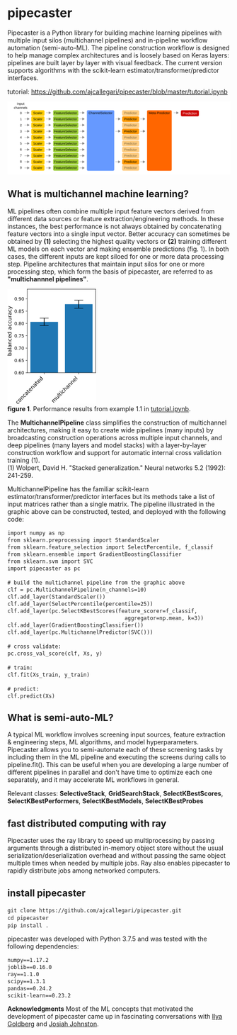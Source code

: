 # pipecaster
Pipecaster is a Python library for building machine learning pipelines with multiple input silos (multichannel pipelines) and in-pipeline workflow automation (semi-auto-ML).  The pipeline construction workflow is designed to help manage complex architectures and is loosely based on Keras layers: pipelines are built layer by layer with visual feedback.  The current version supports algorithms with the scikit-learn estimator/transformer/predictor interfaces.

tutorial: https://github.com/ajcallegari/pipecaster/blob/master/tutorial.ipynb

![Use case 1](/images/tutorial_1.2.svg)

## What is multichannel machine learning?

ML pipelines often combine multiple input feature vectors derived from different data sources or feature extraction/engineering methods.  In these instances, the best performance is not always obtained by concatenating feature vectors into a single input vector.  Better accuracy can sometimes be obtained by **(1)** selecting the highest quality vectors or **(2)** training different ML models on each vector and making ensemble predictions (fig. 1).  In both cases, the different inputs are kept siloed for one or more data processing step.  Pipeline architectures that maintain input silos for one or more processing step, which form the basis of pipecaster, are referred to as **"multichannnel pipelines"**.

![figure 1.](/images/performance_comparison.png)  
**figure 1**. Performance results from example 1.1 in [tutorial.ipynb](https://github.com/ajcallegari/pipecaster/blob/master/tutorial.ipynb).  

The **MultichannelPipeline** class simplifies the construction of multichannel architectures, making it easy to create wide pipelines (many inputs) by broadcasting construction operations across multiple input channels, and deep pipelines (many layers and model stacks) with a layer-by-layer construction workflow and support for automatic internal cross validation training (1).  
(1) Wolpert, David H. "Stacked generalization." Neural networks 5.2 (1992): 241-259.

MultichannelPipeline has the familiar scikit-learn estimator/transformer/predictor interfaces but its methods take a list of input matrices rather than a single matrix.  The pipeline illustrated in the graphic above can be constructed, tested, and deployed with the following code:
```
import numpy as np
from sklearn.preprocessing import StandardScaler
from sklearn.feature_selection import SelectPercentile, f_classif
from sklearn.ensemble import GradientBoostingClassifier
from sklearn.svm import SVC
import pipecaster as pc

# build the multichannel pipeline from the graphic above
clf = pc.MultichannelPipeline(n_channels=10)
clf.add_layer(StandardScaler())
clf.add_layer(SelectPercentile(percentile=25))
clf.add_layer(pc.SelectKBestScores(feature_scorer=f_classif,
                                     aggregator=np.mean, k=3))
clf.add_layer(GradientBoostingClassifier())
clf.add_layer(pc.MultichannelPredictor(SVC()))

# cross validate:
pc.cross_val_score(clf, Xs, y)

# train:
clf.fit(Xs_train, y_train)

# predict:
clf.predict(Xs)
```

## What is semi-auto-ML?
A typical ML workflow involves screening input sources, feature extraction & engineering steps, ML algorithms, and model hyperparameters.  Pipecaster allows you to semi-automate each of these screening tasks by including them in the ML pipeline and executing the screens during calls to pipeline.fit().  This can be useful when you are developing a large number of different pipelines in parallel and don't have time to optimize each one separately, and it may accelerate ML workflows in general.  

Relevant classes: **SelectiveStack**, **GridSearchStack**,  **SelectKBestScores**, **SelectKBestPerformers**, **SelectKBestModels**, **SelectKBestProbes**

## fast distributed computing with ray
Pipecaster uses the ray library to speed up multiprocessing by passing arguments through a distributed in-memory object store without the usual serialization/deserialization overhead and without passing the same object multiple times when needed by multiple jobs.  Ray also enables pipecaster to rapidly distribute jobs among networked computers.

## install pipecaster

`git clone https://github.com/ajcallegari/pipecaster.git`  
`cd pipecaster`  
`pip install .`

pipecaster was developed with Python 3.7.5 and was tested with the following dependencies:
```
numpy==1.17.2
joblib==0.16.0
ray==1.1.0
scipy==1.3.1
pandas==0.24.2
scikit-learn==0.23.2
```

**Acknowledgments** Most of the ML concepts that motivated the development of pipecaster came up in fascinating conversations with [Ilya Goldberg](https://github.com/igg) and [Josiah Johnston](https://github.com/josiahjohnston).

